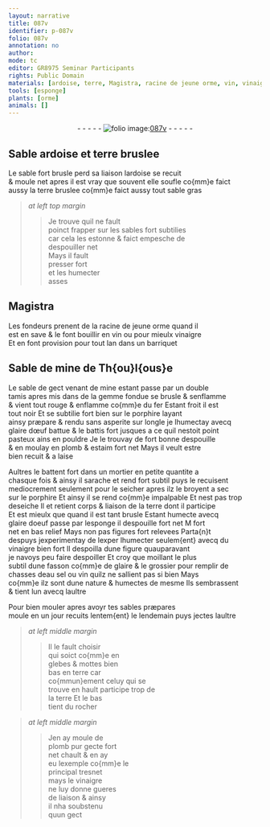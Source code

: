 ```yaml
---
layout: narrative
title: 087v
identifier: p-087v
folio: 087v
annotation: no
author:
mode: tc
editor: GR8975 Seminar Participants
rights: Public Domain
materials: [ardoise, terre, Magistra, racine de jeune orme, vin, vinaigre, gemme, porphire, glaire dœuf, plomb, estaim, glaire doeuf, glaire, eau, sel]
tools: [esponge]
plants: [orme]
animals: []
---
```


<div class="folio" align="center">- - - - - <a href="http://gallica.bnf.fr/ark:/12148/btv1b10500001g/f180.image" target="_blank"><img src="https://cu-mkp.github.io/2017-workshop-edition/assets/photo-icon.png" alt="folio image: " style="display:inline-block; margin-bottom:-3px;"/>087v</a> - - - - - </div>  
  

## Sable <span class="m">ardoise</span> et <span class="m">terre</span> bruslee

 
Le sable fort brusle perd sa liaison l<span class="m">ardoise</span> se recuit<br/> & moule net apres il est vray que souvent elle soufle co{mm}e faict<br/> aussy la <span class="m">terre</span> bruslee co{mm}e faict aussy tout sable gras
 
> *at left top margin*
> 
> >   Je trouve quil ne fault<br/> poinct frapper sur les sables fort subtilies<br/> car cela les estonne & <span class="del">faict</span> empesche de<br/> despouiller net<br/> Mays il fault<br/> presser fort<br/> et les humecter<br/> asses
 
 
  

## <span class="m">Magistra</span>

 
Les <span class="pro">fondeurs</span> prenent de la <span class="m">racine de jeune <span class="pa">orme</span></span> quand il<br/> est en save & le font bouillir en <span class="m">vin</span> ou pour mieulx <span class="m">vinaigre</span><br/> Et en font provision pour tout lan dans un barriquet
 
 
  

## Sable de mine de <span class="pl">Th{ou}l{ous}e</span>

 
Le sable de gect venant de mine estant passe par un double<br/> tamis apres mis dans de la <span class="m">gemme</span> fondue se brusle & senflamme<br/> & vient tout rouge & enflamme co{mm}e du fer Estant froit il est<br/> tout noir Et se subtilie fort bien sur le <span class="m">porphire</span> layant<br/> ainsy præpare & rendu sans asperite sur longle je lhumectay avecq<br/> <span class="m">glaire dœuf</span> battue & le battis fort jusques a ce quil nestoit point<br/> pasteux ains en pouldre Je le trouvay de fort bonne despouille<br/> & en moulay en <span class="m">plomb</span> & <span class="m">estaim</span> fort net Mays il veult estre<br/> bien recuit & a laise
 
Aultres le battent fort dans un mortier en petite quantite a<br/> chasque fois & ainsy il sarache et rend fort subtil puys le recuisent<br/> mediocrement seulement pour le seicher apres ilz le broyent a sec<br/> sur le <span class="m">porphire</span> Et ainsy il se rend co{mm}e impalpable Et nest pas trop<br/> deseiche <span class="del">Il</span> et retient corps & liaison de la terre dont il participe<br/> Et est mieulx que quand il est tant brusle Estant humecte avecq<br/> <span class="m">glaire doeuf</span> passe par l<span class="tl">esponge</span> il despouille <span class="del">fort net M</span> fort<br/> net en bas relief Mays non pas figures fort relevees Parta{n}t<br/> despuys jexperimentay de <span class="del">lexper</span> lhumecter seulem{ent} avecq du<br/> <span class="m">vinaigre</span> bien fort Il despoilla dune figure quauparavant<br/> je navoys peu faire despoiller Et croy que moillant le plus<br/> subtil dune fasson co{mm}e de <span class="m">glaire</span> & le grossier pour remplir de<br/> chasses d<span class="m">eau</span> <span class="m">sel</span> ou <span class="m">vin</span> quilz ne sallient pas si bien Mays<br/> co{mm}e ilz sont dune nature & humectes de mesme Ils sembrassent<br/> & tient lun avecq laultre
 
Pour bien mouler apres avoyr tes sables præpares<br/> moule en un jour recuits lentem{ent} le lendemain puys jectes laultre
 
> *at left middle margin*
> 
> >   Il le fault choisir<br/> qui soict <span class="del">co{mm}e</span> en<br/> glebes & mottes bien<br/> bas en terre car<br/> co{mmun}ement celuy qui se<br/> trouve en hault participe trop de<br/> la terre Et le bas<br/> tient du rocher
 
> *at left middle margin*
> 
> >   Jen ay moule de<br/> <span class="m">plomb</span> pur gecte fort<br/> <span class="del">net</span> chault & en ay<br/> eu lexemple co{mm}e le<br/> principal tresnet<br/> mays le <span class="m">vinaigre</span><br/> ne luy donne gueres<br/> de liaison & ainsy<br/> il nha soubstenu<br/> quun gect
 
